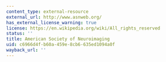 ```yaml
---
content_type: external-resource
external_url: http://www.asnweb.org/
has_external_license_warning: true
license: https://en.wikipedia.org/wiki/All_rights_reserved
status: ''
title: American Society of Neuroimaging
uid: c6966d4f-b60a-459e-8cb6-635ed1094a0f
wayback_url: ''
---
```

